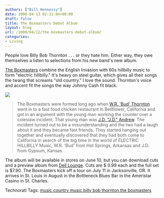 ```yaml
---
authors: ["Bill Hennessy"]
date: 2008-04-13 02:31:04+00:00
draft: false
title: The Boxmasters Debut Album
layout: blog
url: /2008/04/12/the-boxmasters-debut-album/
categories:
- Living
---
```


People love Billy Bob Thornton . . . or they hate him. Either way, they owe themselves a listen to selections from his new band's new album.

 

[The Boxmasters](https://www.theboxmasters.com/) combine the English Invasion with 60s hillbilly music to form "electric hillbilly." It's heavy on steel guitar, which gives all their songs the twang that screams "old country." I love the sound. Thornton's voice and accent fit the songs the way Johnny Cash fit black.

 

[![](https://www.theboxmasters.com/media/1.jpg)
](https://www.theboxmasters.com/)

 

>   
> 
> The Boxmasters were formed long ago when [W.R. 'Bud' Thornton](https://www.theboxmasters.com/) went in to a fast food chicken restaurant in Bellflower, California and got in an argument with the young man working the counter over a coleslaw incident. That young man was [J.D. "J.D." Andrew](https://www.theboxmasters.com/). The incident turned out to be a misunderstanding and the two had a laugh about it and they became fast friends. They started hanging out together and eventually discovered that they had both come to California in search of the big time in the world of ELECTRIC HILLBILLY Music, W.R. 'Bud' from Hot Springs, Arkansas and J.D. from Gypsum, Kansas.
> 
> 

 

The album will be available in stores on June 10, but you can download cuts and a preview album from [Dell Lounge](https://www.delllounge.com/music/featured/). Cuts are $ 0.99 each and the full set is $7.90. The Boxmasters kick off a tour on July 11 in Jacksonville, OR. It arrives in St. Louis in August in the Bottleneck Blues Bar in the Ameristar Casino in St. Charles.

 

Technorati Tags: [music](https://technorati.com/tags/music),[country music](https://technorati.com/tags/country%20music),[billy bob thornton](https://technorati.com/tags/billy%20bob%20thornton),[the boxmasters](https://technorati.com/tags/the%20boxmasters)
